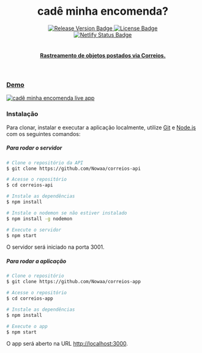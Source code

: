 

<h1 align="center">cadê minha encomenda?</h1> 

<div align="center">
    <a href="https://github.com/Nowaa/correios-app/releases"><img 
    src="https://img.shields.io/github/v/release/Nowaa/correios-app?style=flat-square?logoWidth=40" 
    alt="Release Version Badge"/>
    <a href="https://github.com/Nowaa/correios-app/blob/master/LICENSE.MD"><img src="https://img.shields.io/badge/license-MIT-green?style=flat-square?logoWidth=40" alt="License Badge"/>
    <br>
    <a href="https://app.netlify.com/sites/cademinhaencomenda/deploys"><img src="https://api.netlify.com/api/v1/badges/d9c97f99-4e2f-4b5a-a971-ab30b712fdc5/deploy-status" 
    alt="Netlify Status Badge"/>  
     <br>  
</div>

<br>
<h4 align="center">Rastreamento de objetos postados via Correios.</h4>   
<br>

<h3>Demo</h3>

[![cadê minha encomenda live app](https://i.imgur.com/DgEJgWm.gif)](https://cademinhaencomenda.netlify.app/)

<h3>Instalação</h3>


Para clonar, instalar e executar a aplicação localmente, utilize [Git](https://git-scm.com) e [Node.js](https://nodejs.org/en/download/) com os seguintes comandos:

<h5>Para rodar o servidor</h5>

```bash
# Clone o repositório da API
$ git clone https://github.com/Nowaa/correios-api

# Acesse o repositório 
$ cd correios-api

# Instale as dependências
$ npm install

# Instale o nodemon se não estiver instalado
$ npm install -g nodemon

# Execute o servidor
$ npm start
```
<p>O servidor será iniciado na porta 3001.</p>

<h5>Para rodar a aplicação</h5>

```bash
# Clone o repositório 
$ git clone https://github.com/Nowaa/correios-app

# Acesse o repositório 
$ cd correios-app

# Instale as dependências
$ npm install

# Execute o app
$ npm start
```

O app será aberto na URL [http://localhost:3000](http://localhost:3000). 


